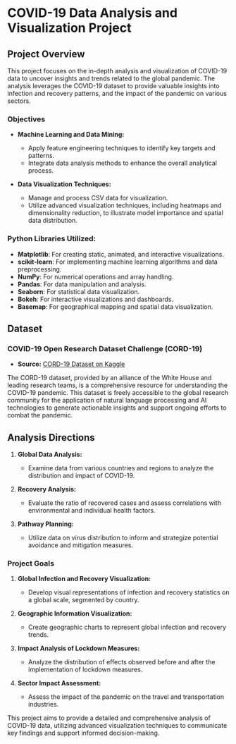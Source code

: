 # COVID-19 Data Analysis and Visualization Project

## Project Overview

This project focuses on the in-depth analysis and visualization of COVID-19 data to uncover insights and trends related to the global pandemic. The analysis leverages the COVID-19 dataset to provide valuable insights into infection and recovery patterns, and the impact of the pandemic on various sectors.

### Objectives

- **Machine Learning and Data Mining:**
  - Apply feature engineering techniques to identify key targets and patterns.
  - Integrate data analysis methods to enhance the overall analytical process.

- **Data Visualization Techniques:**
  - Manage and process CSV data for visualization.
  - Utilize advanced visualization techniques, including heatmaps and dimensionality reduction, to illustrate model importance and spatial data distribution.

### Python Libraries Utilized:

- **Matplotlib**: For creating static, animated, and interactive visualizations.
- **scikit-learn**: For implementing machine learning algorithms and data preprocessing.
- **NumPy**: For numerical operations and array handling.
- **Pandas**: For data manipulation and analysis.
- **Seaborn**: For statistical data visualization.
- **Bokeh**: For interactive visualizations and dashboards.
- **Basemap**: For geographical mapping and spatial data visualization.

## Dataset

### COVID-19 Open Research Dataset Challenge (CORD-19)

- **Source:** [CORD-19 Dataset on Kaggle](https://www.kaggle.com/datasets/allen-institute-for-ai/CORD-19-research-challenge)

The CORD-19 dataset, provided by an alliance of the White House and leading research teams, is a comprehensive resource for understanding the COVID-19 pandemic. This dataset is freely accessible to the global research community for the application of natural language processing and AI technologies to generate actionable insights and support ongoing efforts to combat the pandemic.

## Analysis Directions

1. **Global Data Analysis:**
   - Examine data from various countries and regions to analyze the distribution and impact of COVID-19.
   
2. **Recovery Analysis:**
   - Evaluate the ratio of recovered cases and assess correlations with environmental and individual health factors.

3. **Pathway Planning:**
   - Utilize data on virus distribution to inform and strategize potential avoidance and mitigation measures.

### Project Goals

1. **Global Infection and Recovery Visualization:**
   - Develop visual representations of infection and recovery statistics on a global scale, segmented by country.

2. **Geographic Information Visualization:**
   - Create geographic charts to represent global infection and recovery trends.

3. **Impact Analysis of Lockdown Measures:**
   - Analyze the distribution of effects observed before and after the implementation of lockdown measures.

4. **Sector Impact Assessment:**
   - Assess the impact of the pandemic on the travel and transportation industries.

This project aims to provide a detailed and comprehensive analysis of COVID-19 data, utilizing advanced visualization techniques to communicate key findings and support informed decision-making.